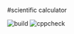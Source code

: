 #scientific calculator

![build](https://github.com/104259/keer/workflows/build/badge.svg)
![cppcheck](https://github.com/104259/keer/workflows/cppcheck/badge.svg)
